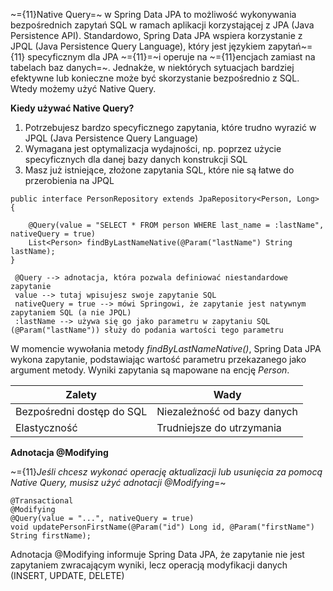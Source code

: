 ~={11}Native Query=~ w Spring Data JPA to możliwość wykonywania bezpośrednich zapytań SQL w ramach aplikacji korzystającej z JPA (Java Persistence API). Standardowo, Spring Data JPA wspiera korzystanie z JPQL (Java Persistence Query Language), który jest językiem zapytań~={11} specyficznym dla JPA ~={11}=~i operuje na ~={11}encjach zamiast na tabelach baz danych=~. Jednakże, w niektórych sytuacjach bardziej efektywne lub konieczne może być skorzystanie bezpośrednio z SQL. Wtedy możemy użyć Native Query.

**Kiedy używać Native Query?**
1. Potrzebujesz bardzo specyficznego zapytania, które trudno wyrazić w JPQL (Java Persistence Query Language)
2. Wymagana jest optymalizacja wydajności, np. poprzez użycie specyficznych dla danej bazy danych konstrukcji SQL
3. Masz już istniejące, złożone zapytania SQL, które nie są łatwe do przerobienia na JPQL

```
public interface PersonRepository extends JpaRepository<Person, Long> {

	@Query(value = "SELECT * FROM person WHERE last_name = :lastName", nativeQuery = true)
	List<Person> findByLastNameNative(@Param("lastName") String lastName);
}

 @Query --> adnotacja, która pozwala definiować niestandardowe zapytanie
 value --> tutaj wpisujesz swoje zapytanie SQL
 nativeQuery = true --> mówi Springowi, że zapytanie jest natywnym zapytaniem SQL (a nie JPQL)
 :lastName --> używa się go jako parametru w zapytaniu SQL (@Param("lastName")) służy do podania wartości tego parametru
```

W momencie wywołania metody *findByLastNameNative()*, Spring Data JPA wykona zapytanie, podstawiając wartość parametru przekazanego jako argument metody. Wyniki zapytania są mapowane na encję *Person*.


| Zalety                    | Wady                        |
| ------------------------- | --------------------------- |
| Bezpośredni dostęp do SQL | Niezależność od bazy danych |
| Elastyczność              | Trudniejsze do utrzymania   |
**Adnotacja @Modifying**

~={11}*Jeśli chcesz wykonać operację aktualizacji lub usunięcia za pomocą Native Query, musisz użyć adnotacji @Modifying*=~

```
@Transactional
@Modifying
@Query(value = "...", nativeQuery = true)
void updatePersonFirstName(@Param("id") Long id, @Param("firstName") String firstName);
```

Adnotacja @Modifying informuje Spring Data JPA, że zapytanie nie jest zapytaniem zwracającym wyniki, lecz operacją modyfikacji danych (INSERT, UPDATE, DELETE)